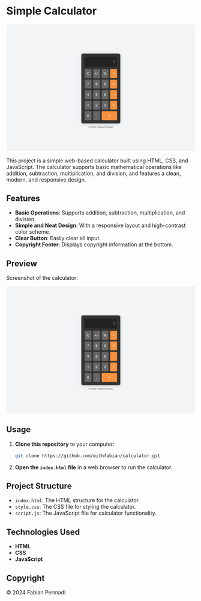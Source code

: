 

# Simple Calculator

![Preview](https://raw.githubusercontent.com/withfabian/calculator/refs/heads/main/preview.png)

This project is a simple web-based calculator built using HTML, CSS, and JavaScript. The calculator supports basic mathematical operations like addition, subtraction, multiplication, and division, and features a clean, modern, and responsive design.

## Features

- **Basic Operations**: Supports addition, subtraction, multiplication, and division.
- **Simple and Neat Design**: With a responsive layout and high-contrast color scheme.
- **Clear Button**: Easily clear all input.
- **Copyright Footer**: Displays copyright information at the bottom.

## Preview

Screenshot of the calculator:

![Preview](https://raw.githubusercontent.com/withfabian/calculator/refs/heads/main/preview.png)

## Usage

1. **Clone this repository** to your computer:
   ```bash
   git clone https://github.com/withfabian/calculator.git
   ```

2. **Open the `index.html` file** in a web browser to run the calculator.

## Project Structure

- `index.html`: The HTML structure for the calculator.
- `style.css`: The CSS file for styling the calculator.
- `script.js`: The JavaScript file for calculator functionality.

## Technologies Used

- **HTML**
- **CSS**
- **JavaScript**

## Copyright

&copy; 2024 Fabian Permadi



